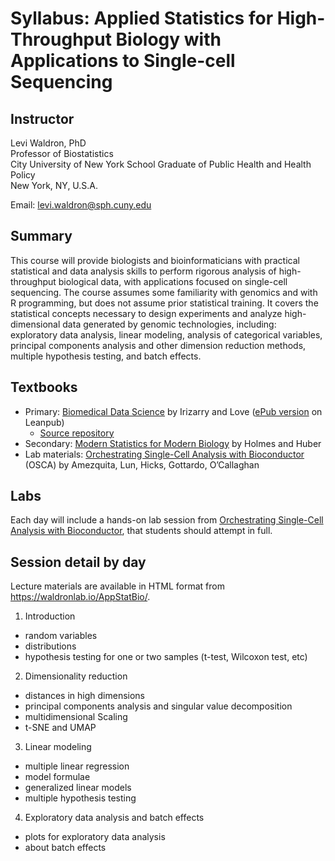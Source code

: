 # Syllabus: Applied Statistics for High-Throughput Biology with Applications to Single-cell Sequencing

## Instructor

Levi Waldron, PhD  
Professor of Biostatistics  
City University of New York School Graduate of Public Health and Health Policy  
New York, NY, U.S.A.  

Email: levi.waldron@sph.cuny.edu

## Summary

This course will provide biologists and bioinformaticians with practical 
statistical and data analysis skills to perform rigorous analysis of 
high-throughput biological data, with applications focused on single-cell 
sequencing.  The course assumes some familiarity with genomics and with R 
programming, but does not assume prior statistical training.  It covers the 
statistical concepts necessary to design experiments and analyze 
high-dimensional data generated by genomic technologies, including: exploratory 
data analysis, linear modeling, analysis of categorical variables, principal 
components analysis and other dimension reduction methods, multiple hypothesis 
testing, and batch effects.

## Textbooks

* Primary: [Biomedical Data Science](https://genomicsclass.github.io/book/) by Irizarry and Love ([ePub version](https://leanpub.com/dataanalysisforthelifesciences/) on Leanpub)
    + [Source repository](https://github.com/genomicsclass/labs)
* Secondary: [Modern Statistics for Modern Biology](https://www.huber.embl.de/msmb/) by Holmes and Huber
* Lab materials: [Orchestrating Single-Cell Analysis with Bioconductor](https://bioconductor.org/books/release/OSCA/) (OSCA) by Amezquita, Lun, Hicks, Gottardo, O’Callaghan

## Labs

Each day will include a hands-on lab session from 
[Orchestrating Single-Cell Analysis with Bioconductor](https://bioconductor.org/books/release/OSCA/), 
that students should attempt in full. 

## Session detail by day

Lecture materials are available in HTML format from https://waldronlab.io/AppStatBio/.

1. Introduction
- random variables
- distributions
- hypothesis testing for one or two samples (t-test, Wilcoxon test, etc)

2. Dimensionality reduction
- distances in high dimensions
- principal components analysis and singular value decomposition
- multidimensional Scaling
- t-SNE and UMAP

3. Linear modeling
- multiple linear regression
- model formulae
- generalized linear models
- multiple hypothesis testing

4. Exploratory data analysis and batch effects
- plots for exploratory data analysis
- about batch effects
